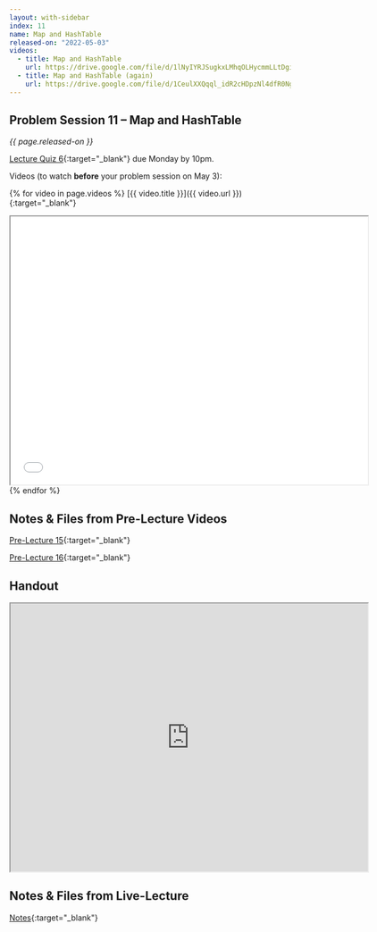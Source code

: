 ```yaml
---
layout: with-sidebar
index: 11
name: Map and HashTable
released-on: "2022-05-03"
videos:
  - title: Map and HashTable
    url: https://drive.google.com/file/d/1lNyIYRJSugkxLMhqOLHycmmLLtDgixmq
  - title: Map and HashTable (again)
    url: https://drive.google.com/file/d/1CeulXXQqql_idR2cHDpzNl4dfR0Ng0oY
---
```


## Problem Session 11 – Map and HashTable	

_{{ page.released-on }}_  

[Lecture Quiz 6](https://www.gradescope.com/courses/381276/assignments/2016188/){:target="_blank"} due Monday by 10pm.

Videos (to watch **before** your problem session on May 3):

{% for video in page.videos %}
[{{ video.title }}]({{ video.url }}){:target="_blank"}

<iframe src="{{ video.url }}/preview" width="640" height="480" allow="autoplay"></iframe>
{% endfor %}

## Notes & Files from Pre-Lecture Videos

[Pre-Lecture 15](https://github.com/ucsd-cse12-sp22/ucsd-cse12-sp22.github.io/tree/main/_pre-lectures/lecture-15){:target="_blank"}

[Pre-Lecture 16](https://github.com/ucsd-cse12-sp22/ucsd-cse12-sp22.github.io/tree/main/_pre-lectures/lecture-16){:target="_blank"}

## Handout

<iframe src="https://drive.google.com/file/d/1Vdtga-VOfBT7mfWve1UD35ux0c6dSbUY/preview" width="640" height="480" allow="autoplay"></iframe>

## Notes & Files from Live-Lecture

[Notes](https://github.com/ucsd-cse12-sp22/ucsd-cse12-sp22.github.io/tree/main/_lectures/lecture-11){:target="_blank"}

